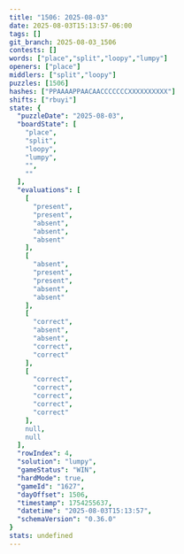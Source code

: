 ```yaml
---
title: "1506: 2025-08-03"
date: 2025-08-03T15:13:57-06:00
tags: []
git_branch: 2025-08-03_1506
contests: []
words: ["place","split","loopy","lumpy"]
openers: ["place"]
middlers: ["split","loopy"]
puzzles: [1506]
hashes: ["PPAAAAPPAACAACCCCCCCXXXXXXXXXX"]
shifts: ["rbuyi"]
state: {
  "puzzleDate": "2025-08-03",
  "boardState": [
    "place",
    "split",
    "loopy",
    "lumpy",
    "",
    ""
  ],
  "evaluations": [
    [
      "present",
      "present",
      "absent",
      "absent",
      "absent"
    ],
    [
      "absent",
      "present",
      "present",
      "absent",
      "absent"
    ],
    [
      "correct",
      "absent",
      "absent",
      "correct",
      "correct"
    ],
    [
      "correct",
      "correct",
      "correct",
      "correct",
      "correct"
    ],
    null,
    null
  ],
  "rowIndex": 4,
  "solution": "lumpy",
  "gameStatus": "WIN",
  "hardMode": true,
  "gameId": "1627",
  "dayOffset": 1506,
  "timestamp": 1754255637,
  "datetime": "2025-08-03T15:13:57",
  "schemaVersion": "0.36.0"
}
stats: undefined
---
```

<!-- more -->
